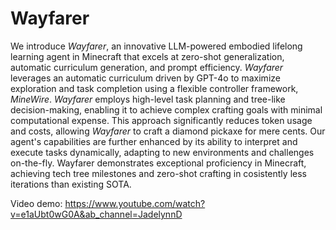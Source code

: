 # Wayfarer

We introduce ${Wayfarer}$, an innovative LLM-powered embodied lifelong learning agent in Minecraft that excels at zero-shot generalization, automatic curriculum generation, and prompt efficiency. ${Wayfarer}$ leverages an automatic curriculum driven by GPT-4o to maximize exploration and task completion using a flexible controller framework, ${MineWire}$. ${Wayfarer}$ employs high-level task planning and tree-like decision-making, enabling it to achieve complex crafting goals with minimal computational expense. This approach significantly reduces token usage and costs, allowing ${Wayfarer}$ to craft a diamond pickaxe for mere cents. Our agent's capabilities are further enhanced by its ability to interpret and execute tasks dynamically, adapting to new environments and challenges on-the-fly.  Wayfarer demonstrates exceptional proficiency in Minecraft, achieving tech tree milestones and zero-shot crafting in cosistently less iterations than existing SOTA.

Video demo: https://www.youtube.com/watch?v=e1aUbt0wG0A&ab_channel=JadelynnD